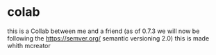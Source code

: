 # colab
this is a Collab between me and a friend (as of 0.7.3 we will now be following the https://semver.org/ semantic versioning 2.0)
this is made whith mcreator

